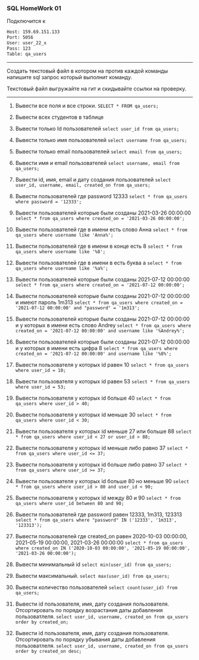 ### SQL HomeWork 01

Подключится к 
```sh
Host: 159.69.151.133
Port: 5056
User: user_22_x
Pass: 123
Table: qa_users
```
---
Создать текстовый файл в котором на против каждой команды напишите sql запрос который выполнит команду.

Текстовый файл выгружайте на гит и скидывайте ссылки на проверку.

---
1. Вывести все поля и все строки.
`SELECT * FROM qa_users;`
2. Вывести всех студентов в таблице

3. Вывести только Id пользователей
`select user_id from qa_users;`
4. Вывести только имя пользователей
`select username from qa_users;`
5. Вывести только email пользователей
`select email from qa_users;`
6. Вывести имя и email пользователей
`select username, email from qa_users;`
7. Вывести id, имя, email и дату создания пользователей
`select user_id, username, email, created_on from qa_users;`
8. Вывести пользователей где password 12333
`select * from qa_users where password = '12333';`
9. Вывести пользователей которые были созданы 2021-03-26 00:00:00
`select * from qa_users where created_on = '2021-03-26 00:00:00';`
10. Вывести пользователей где в имени есть слово Анна
`select * from qa_users where username like 'Anna%';`
11. Вывести пользователей где в имени в конце есть 8
`select * from qa_users where username like '%8';`
12. Вывести пользователей где в имени в есть буква а
`select * from qa_users where username like '%a%';`
13. Вывести пользователей которые были созданы 2021-07-12 00:00:00
`select * from qa_users where created_on = '2021-07-12 00:00:00';`
14. Вывести пользователей которые были созданы 2021-07-12 00:00:00 и имеют пароль 1m313
`select * from qa_users where created_on = '2021-07-12 00:00:00' and "password" = '1m313';`
15. Вывести пользователей которые были созданы 2021-07-12 00:00:00 и у которых в имени есть слово Andrey
`select * from qa_users where created_on = '2021-07-12 00:00:00' and username like '%Andrey%';`
16. Вывести пользователей которые были созданы 2021-07-12 00:00:00 и у которых в имени есть цифра 8
`select * from qa_users where created_on = '2021-07-12 00:00:00' and username like '%8%';`
17. Вывести пользователя у которых id равен 10
`select * from qa_users where user_id = 10;`
18. Вывести пользователя у которых id равен 53
`select * from qa_users where user_id = 53;`
19. Вывести пользователя у которых id больше 40
`select * from qa_users where user_id > 40;`
20. Вывести пользователя у которых id меньше 30
`select * from qa_users where user_id < 30;`
21. Вывести пользователя у которых id меньше 27 или больше 88
`select * from qa_users where user_id < 27 or user_id > 88;`
22. Вывести пользователя у которых id меньше либо равно 37
`select * from qa_users where user_id <= 37;`
23. Вывести пользователя у которых id больше либо равно 37
`select * from qa_users where user_id >= 37;`
24. Вывести пользователя у которых id больше 80 но меньше 90
`select * from qa_users where user_id > 80 and user_id < 90;`
25. Вывести пользователя у которых id между 80 и 90
`select * from qa_users where user_id between 80 and 90;`
26. Вывести пользователей где password равен 12333, 1m313, 123313
`select * from qa_users where "password" IN ('12333', '1m313', '123313');`
27. Вывести пользователей где created_on равен 2020-10-03 00:00:00, 2021-05-19 00:00:00, 2021-03-26 00:00:00
`select * from qa_users where created_on IN ('2020-10-03 00:00:00', '2021-05-19 00:00:00', '2021-03-26 00:00:00');`
28. Вывести минимальный id 
`select min(user_id) from qa_users;`
29. Вывести максимальный.
`select max(user_id) from qa_users;`
30. Вывести количество пользователей
`select count(user_id) from qa_users;`
31. Вывести id пользователя, имя, дату создания пользователя. Отсортировать по порядку возрастания даты добавления пользоватлеля.
`select user_id, username, created_on from qa_users order by created_on;`
32. Вывести id пользователя, имя, дату создания пользователя. Отсортировать по порядку убывания даты добавления пользоватлеля.
`select user_id, username, created_on from qa_users order by created_on desc;`
